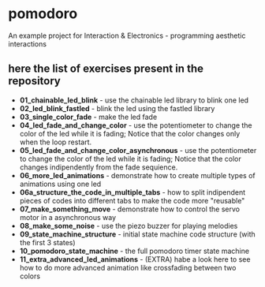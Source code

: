 # pomodoro
An example project for Interaction &amp; Electronics - programming aesthetic interactions


## here the list of exercises present in the repository
- **01_chainable_led_blink** - use the chainable led library to blink one led
- **02_led_blink_fastled** - blink the led using the fastled library
- **03_single_color_fade** - make the led fade
- **04_led_fade_and_change_color** - use the potentiometer to change the color of the led while it is fading; Notice that the color changes only when the loop restart.
- **05_led_fade_and_change_color_asynchronous** - use the potentiometer to change the color of the led while it is fading; Notice that the color changes indipendently from the fade sequience.
- **06_more_led_animations** - demonstrate how to create multiple types of animations using one led
- **06a_structure_the_code_in_multiple_tabs** - how to split indipendent pieces of codes into different tabs to make the code more "reusable"
- **07_make_something_move** - demonstrate how to control the servo motor in a asynchronous way
- **08_make_some_noise** - use the piezo buzzer for playing melodies
- **09_state_machine_structure** - initial state machine code structure (with the first 3 states)
- **10_pomodoro_state_machine** - the full pomodoro timer state machine
- **11_extra_advanced_led_animations** - (EXTRA) habe a look here to see how to do more advanced animation like crossfading between two colors
